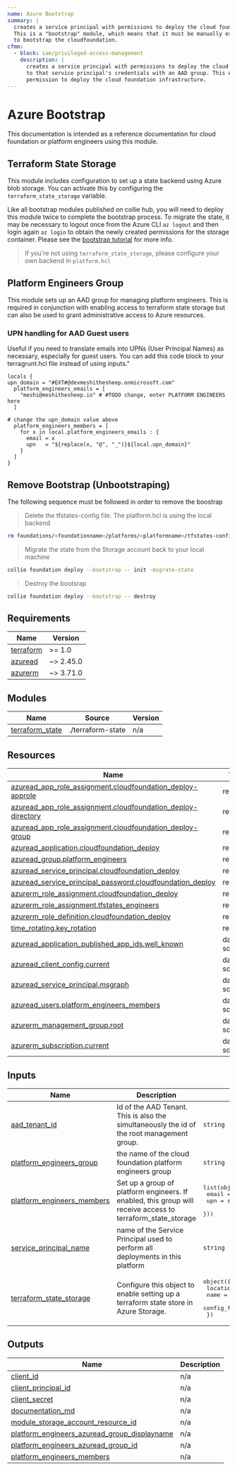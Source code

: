 ```yaml
---
name: Azure Bootstrap
summary: |
  creates a service principal with permissions to deploy the cloud foundation infrastructure.
  This is a "bootstrap" module, which means that it must be manually executed once by an administrator
  to bootstrap the cloudfoundation.
cfmm:
  - block: iam/privileged-access-management
    description: |
      creates a service principal with permissions to deploy the cloud foundation infrastructure and secure access
      to that service principal's credentials with an AAD group. This AAD group is used to grant platform engineers
      permission to deploy the cloud foundation infrastructure.
---
```


# Azure Bootstrap

This documentation is intended as a reference documentation for cloud foundation or platform engineers using this module.

## Terraform State Storage

This module includes configuration to set up a state backend using Azure blob storage.
You can activate this by configuring the `terraform_state_storage` variable.

Like all bootstrap modules published on collie hub, you will need to deploy this module twice to complete the bootstrap process.
To migrate the state, it may be necessary to logout once from the Azure CLI `az logout` and then login again `az login` to obtain the newly created permissions for the storage container.
Please see the [bootstrap tutorial](https://collie.cloudfoundation.org/tutorial/deploy-first-module.html#bootstrap-a-cloud-platform) for more info.

> If you're not using `terraform_state_storage`, please configure your own backend in `platform.hcl`

## Platform Engineers Group

This module sets up an AAD group for managing platform engineers. This is required in conjunction with
enabling access to terraform state storage but can also be used to grant administrative access to Azure resources.

### UPN handling for AAD Guest users

Useful if you need to translate emails into UPNs (User Principal Names) as necessary, especially for guest users.
You can add this code block to your terragrunt.hcl file instead of using inputs."

```hcl
locals {
upn_domain = "#EXT#@devmeshithesheep.onmicrosoft.com"
  platform_engineers_emails = [
    "meshi@meshithesheep.io" # #TODO change, enter PLATFORM ENGINEERS here
  ]

# change the upn_domain value above
  platform_engineers_members = [
    for x in local.platform_engineers_emails : {
      email = x
      upn   = "${replace(x, "@", "_")}${local.upn_domain}"
    }
  ]
}
```

## Remove Bootstrap (Unbootstraping)

The following sequence must be followed in order to remove the boostrap

>Delete the tfstates-config file. The platform.hcl is using the local backend
```bash
rm foundations/<foundationname>/platforms/<platformname>/tfstates-config.yml
```
>Migrate the state from the Storage account back to your local machine
```bash
collie foundation deploy --bootstrap -- init -migrate-state
```
>Destroy the bootsrap
```bash
collie foundation deploy --bootstrap -- destroy
```

<!-- BEGIN_TF_DOCS -->
## Requirements

| Name | Version |
|------|---------|
| <a name="requirement_terraform"></a> [terraform](#requirement\_terraform) | >= 1.0 |
| <a name="requirement_azuread"></a> [azuread](#requirement\_azuread) | ~> 2.45.0 |
| <a name="requirement_azurerm"></a> [azurerm](#requirement\_azurerm) | ~> 3.71.0 |

## Modules

| Name | Source | Version |
|------|--------|---------|
| <a name="module_terraform_state"></a> [terraform\_state](#module\_terraform\_state) | ./terraform-state | n/a |

## Resources

| Name | Type |
|------|------|
| [azuread_app_role_assignment.cloudfoundation_deploy-approle](https://registry.terraform.io/providers/hashicorp/azuread/latest/docs/resources/app_role_assignment) | resource |
| [azuread_app_role_assignment.cloudfoundation_deploy-directory](https://registry.terraform.io/providers/hashicorp/azuread/latest/docs/resources/app_role_assignment) | resource |
| [azuread_app_role_assignment.cloudfoundation_deploy-group](https://registry.terraform.io/providers/hashicorp/azuread/latest/docs/resources/app_role_assignment) | resource |
| [azuread_application.cloudfoundation_deploy](https://registry.terraform.io/providers/hashicorp/azuread/latest/docs/resources/application) | resource |
| [azuread_group.platform_engineers](https://registry.terraform.io/providers/hashicorp/azuread/latest/docs/resources/group) | resource |
| [azuread_service_principal.cloudfoundation_deploy](https://registry.terraform.io/providers/hashicorp/azuread/latest/docs/resources/service_principal) | resource |
| [azuread_service_principal_password.cloudfoundation_deploy](https://registry.terraform.io/providers/hashicorp/azuread/latest/docs/resources/service_principal_password) | resource |
| [azurerm_role_assignment.cloudfoundation_deploy](https://registry.terraform.io/providers/hashicorp/azurerm/latest/docs/resources/role_assignment) | resource |
| [azurerm_role_assignment.tfstates_engineers](https://registry.terraform.io/providers/hashicorp/azurerm/latest/docs/resources/role_assignment) | resource |
| [azurerm_role_definition.cloudfoundation_deploy](https://registry.terraform.io/providers/hashicorp/azurerm/latest/docs/resources/role_definition) | resource |
| [time_rotating.key_rotation](https://registry.terraform.io/providers/hashicorp/time/latest/docs/resources/rotating) | resource |
| [azuread_application_published_app_ids.well_known](https://registry.terraform.io/providers/hashicorp/azuread/latest/docs/data-sources/application_published_app_ids) | data source |
| [azuread_client_config.current](https://registry.terraform.io/providers/hashicorp/azuread/latest/docs/data-sources/client_config) | data source |
| [azuread_service_principal.msgraph](https://registry.terraform.io/providers/hashicorp/azuread/latest/docs/data-sources/service_principal) | data source |
| [azuread_users.platform_engineers_members](https://registry.terraform.io/providers/hashicorp/azuread/latest/docs/data-sources/users) | data source |
| [azurerm_management_group.root](https://registry.terraform.io/providers/hashicorp/azurerm/latest/docs/data-sources/management_group) | data source |
| [azurerm_subscription.current](https://registry.terraform.io/providers/hashicorp/azurerm/latest/docs/data-sources/subscription) | data source |

## Inputs

| Name | Description | Type | Default | Required |
|------|-------------|------|---------|:--------:|
| <a name="input_aad_tenant_id"></a> [aad\_tenant\_id](#input\_aad\_tenant\_id) | Id of the AAD Tenant. This is also the simultaneously the id of the root management group. | `string` | n/a | yes |
| <a name="input_platform_engineers_group"></a> [platform\_engineers\_group](#input\_platform\_engineers\_group) | the name of the cloud foundation platform engineers group | `string` | `"cloudfoundation-platform-engineers"` | no |
| <a name="input_platform_engineers_members"></a> [platform\_engineers\_members](#input\_platform\_engineers\_members) | Set up a group of platform engineers. If enabled, this group will receive access to terraform\_state\_storage | <pre>list(object({<br>    email = string,<br>    upn   = string,<br>  }))</pre> | n/a | yes |
| <a name="input_service_principal_name"></a> [service\_principal\_name](#input\_service\_principal\_name) | name of the Service Principal used to perform all deployments in this platform | `string` | `"cloudfoundation_tf_deploy_user"` | no |
| <a name="input_terraform_state_storage"></a> [terraform\_state\_storage](#input\_terraform\_state\_storage) | Configure this object to enable setting up a terraform state store in Azure Storage. | <pre>object({<br>    location         = string,<br>    name             = string,<br>    config_file_path = string<br>  })</pre> | `null` | no |

## Outputs

| Name | Description |
|------|-------------|
| <a name="output_client_id"></a> [client\_id](#output\_client\_id) | n/a |
| <a name="output_client_principal_id"></a> [client\_principal\_id](#output\_client\_principal\_id) | n/a |
| <a name="output_client_secret"></a> [client\_secret](#output\_client\_secret) | n/a |
| <a name="output_documentation_md"></a> [documentation\_md](#output\_documentation\_md) | n/a |
| <a name="output_module_storage_account_resource_id"></a> [module\_storage\_account\_resource\_id](#output\_module\_storage\_account\_resource\_id) | n/a |
| <a name="output_platform_engineers_azuread_group_displayname"></a> [platform\_engineers\_azuread\_group\_displayname](#output\_platform\_engineers\_azuread\_group\_displayname) | n/a |
| <a name="output_platform_engineers_azuread_group_id"></a> [platform\_engineers\_azuread\_group\_id](#output\_platform\_engineers\_azuread\_group\_id) | n/a |
| <a name="output_platform_engineers_members"></a> [platform\_engineers\_members](#output\_platform\_engineers\_members) | n/a |
<!-- END_TF_DOCS -->
